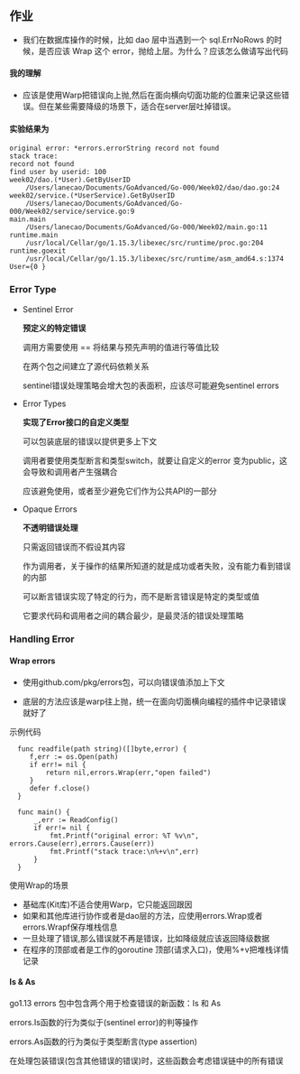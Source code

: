 ## 作业
- 我们在数据库操作的时候，比如 dao 层中当遇到一个 sql.ErrNoRows 的时候，是否应该 Wrap 这个 error，抛给上层。为什么？应该怎么做请写出代码

#### 我的理解
- 应该是使用Warp把错误向上抛,然后在面向横向切面功能的位置来记录这些错误。但在某些需要降级的场景下，适合在server层吐掉错误。

#### 实验结果为
```
original error: *errors.errorString record not found
stack trace:
record not found
find user by userid: 100 
week02/dao.(*User).GetByUserID
	/Users/lanecao/Documents/GoAdvanced/Go-000/Week02/dao/dao.go:24
week02/service.(*UserService).GetByUserID
	/Users/lanecao/Documents/GoAdvanced/Go-000/Week02/service/service.go:9
main.main
	/Users/lanecao/Documents/GoAdvanced/Go-000/Week02/main.go:11
runtime.main
	/usr/local/Cellar/go/1.15.3/libexec/src/runtime/proc.go:204
runtime.goexit
	/usr/local/Cellar/go/1.15.3/libexec/src/runtime/asm_amd64.s:1374
User={0 }
```

### Error Type

- Sentinel Error

  **预定义的特定错误**

  调用方需要使用 == 将结果与预先声明的值进行等值比较
  
  在两个包之间建立了源代码依赖关系

  sentinel错误处理策略会增大包的表面积，应该尽可能避免sentinel errors

- Error Types

  **实现了Error接口的自定义类型**

  可以包装底层的错误以提供更多上下文

  调用者要使用类型断言和类型switch，就要让自定义的error 变为public，这会导致和调用者产生强耦合

  应该避免使用，或者至少避免它们作为公共API的一部分

- Opaque Errors

  **不透明错误处理**

  只需返回错误而不假设其内容

  作为调用者，关于操作的结果所知道的就是成功或者失败，没有能力看到错误的内部

  可以断言错误实现了特定的行为，而不是断言错误是特定的类型或值

  它要求代码和调用者之间的耦合最少，是最灵活的错误处理策略


### Handling Error

#### Wrap errors

- 使用github.com/pkg/errors包，可以向错误值添加上下文

- 底层的方法应该是warp往上抛，统一在面向切面横向编程的插件中记录错误就好了 

示例代码
```
  func readfile(path string)([]byte,error) {
     f,err := os.Open(path)
     if err!= nil {
         return nil,errors.Wrap(err,"open failed")
     }
     defer f.close()
  }

  func main() {
      _,err := ReadConfig()
      if err!= nil {
          fmt.Printf("original error: %T %v\n", errors.Cause(err),errors.Cause(err))
          fmt.Printf("stack trace:\n%+v\n",err)
      }
  }
```

使用Wrap的场景
- 基础库(Kit库)不适合使用Warp，它只能返回跟因
- 如果和其他库进行协作或者是dao层的方法，应使用errors.Wrap或者errors.Wrapf保存堆栈信息
- 一旦处理了错误,那么错误就不再是错误，比如降级就应该返回降级数据 
- 在程序的顶部或者是工作的goroutine 顶部(请求入口)，使用%+v把堆栈详情记录

#### Is & As

go1.13 errors 包中包含两个用于检查错误的新函数：Is 和 As

errors.Is函数的行为类似于(sentinel error)的判等操作

errors.As函数的行为类似于类型断言(type assertion)

在处理包装错误(包含其他错误的错误)时，这些函数会考虑错误链中的所有错误